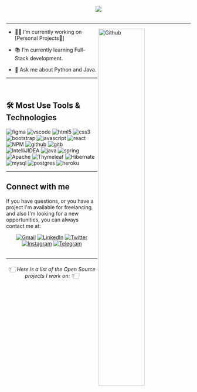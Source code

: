  
<div align="center"><img src="https://readme-typing-svg.herokuapp.com?font=Roboto+Condensed&size=35&center=true&width=600&lines=Hello+%F0%9F%91%8B;I'm+Samuel+Overs+Pelham;A+digital+nomad;Feel+free+to+look+around;And++reach+out+if+needed.."></div>

<br> 
 
---
<!-- Statistics -->
<a href="#"><img align="right" width="50%" alt="Github" src="https://github-readme-stats.vercel.app/api?username=Essohpee&theme=algolia&show_icons=true"/></a>


* 👨‍💻 I’m currently working on [Personal Projects🏻]

* 📚 I’m currently learning Full-Stack development.

* 💬 Ask me about Python and Java.

---
<br>

## 🛠️ Most Use Tools & Technologies
 
 <img alt="figma" src="https://img.shields.io/badge/figma-%23F24E1E.svg?style=for-the-badge&logo=figma&logoColor=white"/></a>
 <img alt="vscode" src="https://img.shields.io/badge/Visual%20Studio%20Code-0078d7.svg?style=for-the-badge&logo=visual-studio-code&logoColor=white"/></a>
 <img alt="html5" src="https://img.shields.io/badge/html5-%23E34F26.svg?style=for-the-badge&logo=html5&logoColor=white"/></a>
 <img alt="css3" src="https://img.shields.io/badge/css3-%231572B6.svg?style=for-the-badge&logo=css3&logoColor=white"/></a>
 <img alt="bootstrap" src="https://img.shields.io/badge/bootstrap-%23563D7C.svg?style=for-the-badge&logo=bootstrap&logoColor=white"/></a>
 <img alt="javascript" src="https://img.shields.io/badge/javascript-%23323330.svg?style=for-the-badge&logo=javascript&logoColor=%23F7DF1E"/></a>
 <img alt="react" src="https://img.shields.io/badge/react-%2320232a.svg?style=for-the-badge&logo=react&logoColor=%2361DAFB"/></a>
 <img alt="NPM" src="https://img.shields.io/badge/NPM-%23000000.svg?style=for-the-badge&logo=npm&logoColor=white"/></a>
 <img alt="github" src="https://img.shields.io/badge/github-%23121011.svg?style=for-the-badge&logo=github&logoColor=whit"/></a>
 <img alt="gitb" src="https://img.shields.io/badge/GIT-E44C30?style=for-the-badge&logo=git&logoColor=white"/></a>
 <img alt="IntelliJIDEA" src="https://img.shields.io/badge/IntelliJIDEA-000000.svg?style=for-the-badge&logo=intellij-idea&logoColor=white"/></a>
 <img alt="java" src="https://img.shields.io/badge/java-%23ED8B00.svg?style=for-the-badge&logo=java&logoColor=white"/></a>
 <img alt="spring" src="https://img.shields.io/badge/spring-%236DB33F.svg?style=for-the-badge&logo=spring&logoColor=white"/></a>
 <img alt="Apache" src="https://img.shields.io/badge/Apache%20Maven-C71A36?style=for-the-badge&logo=Apache%20Maven&logoColor=white"/></a>
 <img alt="Thymeleaf" src="https://img.shields.io/badge/Thymeleaf-%23005C0F.svg?style=for-the-badge&logo=Thymeleaf&logoColor=white"/></a>
 <img alt="Hibernate" src="https://img.shields.io/badge/Hibernate-59666C?style=for-the-badge&logo=Hibernate&logoColor=white"/></a>
 <img alt="mysql" src="https://img.shields.io/badge/mysql-%2300f.svg?style=for-the-badge&logo=mysql&logoColor=white"/></a>
 <img alt="postgres" src="https://img.shields.io/badge/postgres-%23316192.svg?style=for-the-badge&logo=postgresql&logoColor=white"/></a>
 <img alt="heroku" src="https://img.shields.io/badge/heroku-%23430098.svg?style=for-the-badge&logo=heroku&logoColor=white"/></a>
 
---

## Connect with me

If you have questions, or you have a project I'm available for freelancing and also I'm looking for a new opportunities,
you can always contact me at:

<!-- Social Links -->
<div align="center">
  <a href="mailto:pelham4lib.2018@gmail.com">
   <img alt="Gmail" src="https://img.shields.io/badge/Gmail-D14836?style=for-the-badge&logo=gmail&logoColor=white"/></a>
  
   <a href="https://www.linkedin.com/in/samuel-overs-pelham-933b65171/">
    <img alt="LinkedIn" src="https://img.shields.io/badge/linkedin-%230077B5.svg?style=for-the-badge&logo=linkedin&logoColor=white"/></a> 
   
  <a href="https://twitter.com/Sam33223914">
  <img alt="Twitter" src="https://img.shields.io/badge/twitter-%231DA1F2.svg?style=for-the-badge&logo=Twitter&logoColor=white"/></a> 
 
  <a href="https://ig.com">
   <img alt="Instagram" src="https://img.shields.io/badge/instagram-%23E4405F.svg?style=for-the-badge&logo=Instagram&logoColor=white"/></a>
 
  <a href="https://twitter.com/">
   <img alt="Telegram" src="https://img.shields.io/badge/Telegram-2CA5E0?style=for-the-badge&logo=telegram&logoColor=white"/></a> 
</div>


<h6 align="center"> </h6>

---

<h6 align="center">👇🏻 Here is a list of the Open Source projects I work on: 👇🏻</h6>
